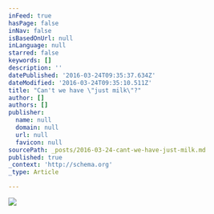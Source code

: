 ```yaml
---
inFeed: true
hasPage: false
inNav: false
isBasedOnUrl: null
inLanguage: null
starred: false
keywords: []
description: ''
datePublished: '2016-03-24T09:35:37.634Z'
dateModified: '2016-03-24T09:35:10.511Z'
title: "Can't we have \"just milk\"?"
author: []
authors: []
publisher:
  name: null
  domain: null
  url: null
  favicon: null
sourcePath: _posts/2016-03-24-cant-we-have-just-milk.md
published: true
_context: 'http://schema.org'
_type: Article

---
```

![](https://the-grid-user-content.s3-us-west-2.amazonaws.com/f22b4ab7-9b75-4bc8-aa61-a5f47839a05d.jpg)